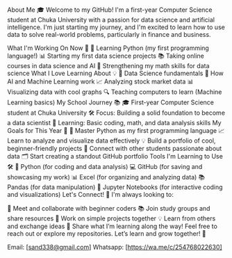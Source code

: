 About Me 🎓
Welcome to my GitHub! I'm a first-year Computer Science student at Chuka University with a passion for data science and artificial intelligence. I'm just starting my journey, and I'm excited to learn how to use data to solve real-world problems, particularly in finance and business.

What I'm Working On Now 🚀
🌟 Learning Python (my first programming language!)
📊 Starting my first data science projects
📚 Taking online courses in data science and AI
🧮 Strengthening my math skills for data science
What I Love Learning About 💡
🧠 Data Science fundamentals
🤖 How AI and Machine Learning work
📈 Analyzing stock market data
📊 Visualizing data with cool graphs
🔍 Teaching computers to learn (Machine Learning basics)
My School Journey 📚
🎓 First-year Computer Science student at Chuka University
🛠️ Focus: Building a solid foundation to become a data scientist
🧮 Learning: Basic coding, math, and data analysis skills
My Goals for This Year 🎯
🐍 Master Python as my first programming language
📈 Learn to analyze and visualize data effectively
💡 Build a portfolio of cool, beginner-friendly projects
🤝 Connect with other students passionate about data
🗂️ Start creating a standout GitHub portfolio
Tools I'm Learning to Use 🛠️
🐍 Python (for coding and data analysis)
💻 GitHub (for saving and showcasing my work)
📊 Excel (for organizing and analyzing data)
📚 Pandas (for data manipulation)
📝 Jupyter Notebooks (for interactive coding and visualizations)
Let's Connect! 🤝
I'm always looking to:

👋 Meet and collaborate with beginner coders
📚 Join study groups and share resources
🤝 Work on simple projects together
💡 Learn from others and exchange ideas
🌟 Share what I’m learning along the way!
Feel free to reach out or explore my repositories. Let’s learn and grow together! 🚀

Email: [sand338@gmail.com]
Whatsapp: [https://wa.me/c/254768022630]




